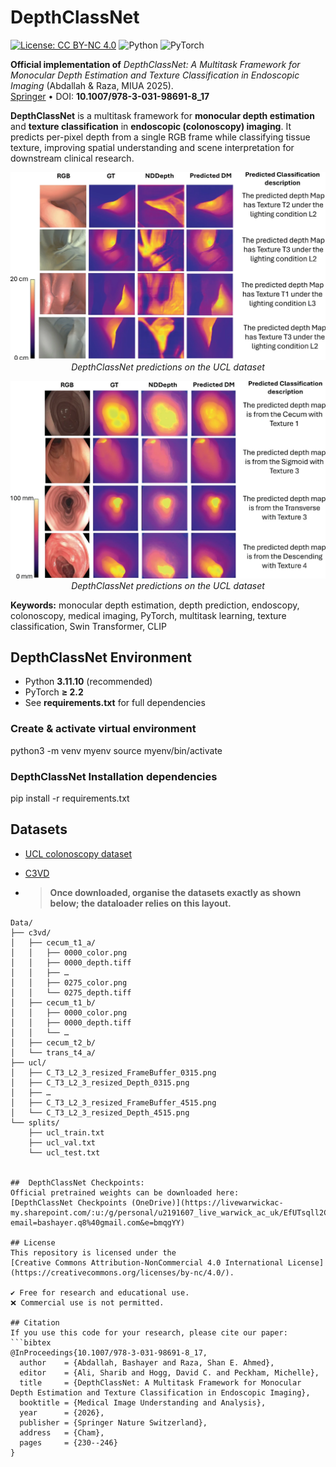 # DepthClassNet
[![License: CC BY-NC 4.0](https://img.shields.io/badge/License-CC%20BY--NC%204.0-lightgrey.svg)](LICENSE)
![Python](https://img.shields.io/badge/Python-3.11-blue)
![PyTorch](https://img.shields.io/badge/PyTorch-%E2%89%A52.2-red)


**Official implementation of** *DepthClassNet: A Multitask Framework for Monocular Depth Estimation and Texture Classification in Endoscopic Imaging* (Abdallah & Raza, MIUA 2025).  
[Springer](https://link.springer.com/chapter/10.1007/978-3-031-98691-8_17) • DOI: **10.1007/978-3-031-98691-8_17**

**DepthClassNet** is a multitask framework for **monocular depth estimation** and **texture classification** in **endoscopic (colonoscopy) imaging**. It predicts per-pixel depth from a single RGB frame while classifying tissue texture, improving spatial understanding and scene interpretation for downstream clinical research.  

<p align="center">
  <img src="assets/DepthClassNet_ucl.webp" alt="DepthClassNet predictions on the UCL dataset" width="600"><br>
  <em>DepthClassNet predictions on the UCL dataset</em>
</p>




<p align="center">
  <img src="assets/DepthClassNet_c3vd.webp" alt="DepthClassNet predictions on the C3VD dataset" width="600"><br>
  <em>DepthClassNet predictions on the UCL dataset</em>
</p>

**Keywords:** monocular depth estimation, depth prediction, endoscopy, colonoscopy, medical imaging, PyTorch, multitask learning, texture classification, Swin Transformer, CLIP

## DepthClassNet Environment
- Python **3.11.10** (recommended)  
- PyTorch **≥ 2.2**  
- See **requirements.txt** for full dependencies
  
### Create & activate virtual environment 
python3 -m venv myenv
source myenv/bin/activate  

### DepthClassNet Installation dependencies
pip install -r requirements.txt


## Datasets

- [UCL colonoscopy dataset](http://cmic.cs.ucl.ac.uk/ColonoscopyDepth/)
- [C3VD](https://durrlab.github.io/C3VD/)

- > **Once downloaded, organise the datasets exactly as shown below; the dataloader relies on this layout.**


```text
Data/
├── c3vd/
│   ├── cecum_t1_a/
│   │   ├── 0000_color.png
│   │   ├── 0000_depth.tiff
│   │   ├── …
│   │   ├── 0275_color.png
│   │   └── 0275_depth.tiff
│   ├── cecum_t1_b/
│   │   ├── 0000_color.png
│   │   ├── 0000_depth.tiff
│   │   └── …
│   ├── cecum_t2_b/
│   └── trans_t4_a/
├── ucl/
│   ├── C_T3_L2_3_resized_FrameBuffer_0315.png
│   ├── C_T3_L2_3_resized_Depth_0315.png
│   ├── …
│   ├── C_T3_L2_3_resized_FrameBuffer_4515.png
│   └── C_T3_L2_3_resized_Depth_4515.png
└── splits/
    ├── ucl_train.txt
    ├── ucl_val.txt
    └── ucl_test.txt


##  DepthClassNet Checkpoints:
Official pretrained weights can be downloaded here:
[DepthClassNet Checkpoints (OneDrive)](https://livewarwickac-my.sharepoint.com/:u:/g/personal/u2191607_live_warwick_ac_uk/EfUTsqll2CpGkhtK6BP3JdgBTBtmhPZWxF1xldApteRibQ?email=bashayer.q8%40gmail.com&e=bmqgYY)

## License
This repository is licensed under the 
[Creative Commons Attribution-NonCommercial 4.0 International License](https://creativecommons.org/licenses/by-nc/4.0/).

✔ Free for research and educational use.  
❌ Commercial use is not permitted.

## Citation
If you use this code for your research, please cite our paper:
```bibtex
@InProceedings{10.1007/978-3-031-98691-8_17,
  author    = {Abdallah, Bashayer and Raza, Shan E. Ahmed},
  editor    = {Ali, Sharib and Hogg, David C. and Peckham, Michelle},
  title     = {DepthClassNet: A Multitask Framework for Monocular Depth Estimation and Texture Classification in Endoscopic Imaging},
  booktitle = {Medical Image Understanding and Analysis},
  year      = {2026},
  publisher = {Springer Nature Switzerland},
  address   = {Cham},
  pages     = {230--246}
}


